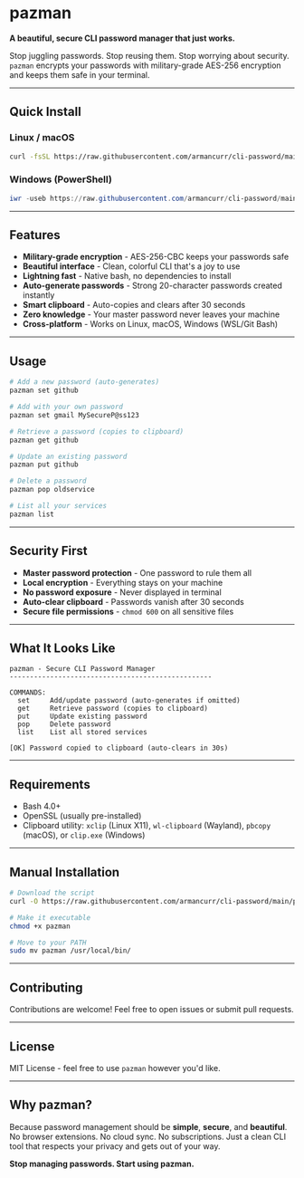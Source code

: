 # pazman

**A beautiful, secure CLI password manager that just works.**

Stop juggling passwords. Stop reusing them. Stop worrying about security. `pazman` encrypts your passwords with military-grade AES-256 encryption and keeps them safe in your terminal.

---

## Quick Install

### Linux / macOS
```bash
curl -fsSL https://raw.githubusercontent.com/armancurr/cli-password/main/install.sh | bash
```

### Windows (PowerShell)
```powershell
iwr -useb https://raw.githubusercontent.com/armancurr/cli-password/main/install.ps1 | iex
```

---

## Features

- **Military-grade encryption** - AES-256-CBC keeps your passwords safe
- **Beautiful interface** - Clean, colorful CLI that's a joy to use
- **Lightning fast** - Native bash, no dependencies to install
- **Auto-generate passwords** - Strong 20-character passwords created instantly
- **Smart clipboard** - Auto-copies and clears after 30 seconds
- **Zero knowledge** - Your master password never leaves your machine
- **Cross-platform** - Works on Linux, macOS, Windows (WSL/Git Bash)

---

## Usage

```bash
# Add a new password (auto-generates)
pazman set github

# Add with your own password
pazman set gmail MySecureP@ss123

# Retrieve a password (copies to clipboard)
pazman get github

# Update an existing password
pazman put github

# Delete a password
pazman pop oldservice

# List all your services
pazman list
```

---

## Security First

- **Master password protection** - One password to rule them all
- **Local encryption** - Everything stays on your machine
- **No password exposure** - Never displayed in terminal
- **Auto-clear clipboard** - Passwords vanish after 30 seconds
- **Secure file permissions** - `chmod 600` on all sensitive files

---

## What It Looks Like

```
pazman - Secure CLI Password Manager
--------------------------------------------------

COMMANDS:
  set     Add/update password (auto-generates if omitted)
  get     Retrieve password (copies to clipboard)
  put     Update existing password
  pop     Delete password
  list    List all stored services

[OK] Password copied to clipboard (auto-clears in 30s)
```

---

## Requirements

- Bash 4.0+
- OpenSSL (usually pre-installed)
- Clipboard utility: `xclip` (Linux X11), `wl-clipboard` (Wayland), `pbcopy` (macOS), or `clip.exe` (Windows)

---

## Manual Installation

```bash
# Download the script
curl -O https://raw.githubusercontent.com/armancurr/cli-password/main/pazman

# Make it executable
chmod +x pazman

# Move to your PATH
sudo mv pazman /usr/local/bin/
```

---

## Contributing

Contributions are welcome! Feel free to open issues or submit pull requests.

---

## License

MIT License - feel free to use `pazman` however you'd like.

---

## Why pazman?

Because password management should be **simple**, **secure**, and **beautiful**. No browser extensions. No cloud sync. No subscriptions. Just a clean CLI tool that respects your privacy and gets out of your way.

**Stop managing passwords. Start using pazman.**
